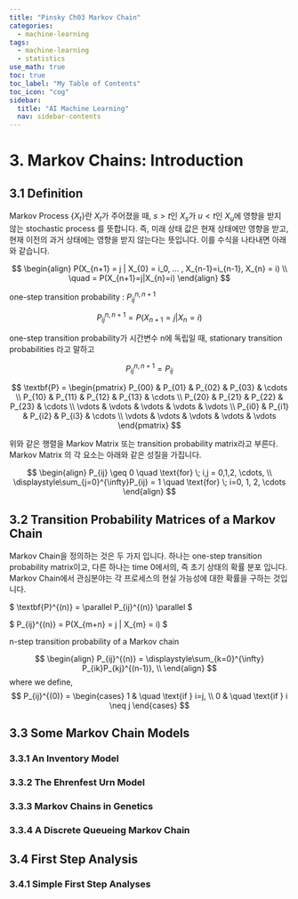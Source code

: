 ```yaml
---
title: "Pinsky Ch03 Markov Chain" 
categories:
  - machine-learning
tags:
  - machine-learning
  - statistics
use_math: true
toc: true
toc_label: "My Table of Contents"
toc_icon: "cog"
sidebar:
  title: "AI Machine Learning"
  nav: sidebar-contents
---
```


# 3. Markov Chains: Introduction

## 3.1 Definition

Markov Process $\{X_t\}$란 ${X_t}$가 주어졌을 때, $s > t$인 ${X_s}$가 $u < t$인 ${X_u}$에 영향을 받지 않는 stochastic process 를 뜻합니다. 즉, 미래 상태 값은 현재 상태에만 영향을 받고, 현재 이전의 과거 상태에는 영향을 받지 않는다는 뜻입니다. 이를 수식을 나타내면 아래와 같습니다. 

$$ 
\begin{align}
P(X_{n+1} = j | X_{0} = i_0, ... , X_{n-1}=i_{n-1}, X_{n} = i) \\
\quad = P(X_{n+1}=j|X_{n}=i)
\end{align}
$$

one-step transition probability : $P_{ij}^{n, n+1}$

$$ P_{ij}^{n, n+1} = P(X_{n+1}=j|X_{n} = i) $$

one-step transition probability가 시간변수 n에 독립일 때, stationary transition probabilities 라고 말하고

$$P_{ij}^{n, n+1} = P_{ij}$$

$$
\textbf{P} = 
\begin{pmatrix}
P_{00} & P_{01} & P_{02} & P_{03} & \cdots \\
P_{10} & P_{11} & P_{12} & P_{13} & \cdots \\
P_{20} & P_{21} & P_{22} & P_{23} & \cdots \\
\vdots & \vdots & \vdots & \vdots & \vdots  \\
P_{i0} & P_{i1} & P_{i2} & P_{i3} & \cdots \\
\vdots & \vdots & \vdots & \vdots & \vdots        
\end{pmatrix}
$$

위와 같은 행렬을 Markov Matrix 또는 transition probability matrix라고 부른다. 
Markov Matrix 의 각 요소는 아래와 같은 성질을 가집니다. 

$$
\begin{align}
P_{ij} \geq 0 \quad \text{for} \; i,j = 0,1,2, \cdots, \\
\displaystyle\sum_{j=0}^{\infty}P_{ij} = 1 \quad \text{for} \; i=0, 1, 2, \cdots
\end{align}
$$

## 3.2 Transition Probability Matrices of a Markov Chain

Markov Chain을 정의하는 것은 두 가지 입니다. 하나는 one-step transition probability matrix이고, 
다른 하나는 time 0에서의, 즉 초기 상태의 확률 분포 입니다. 
Markov Chain에서 관심분야는 각 프로세스의 현실 가능성에 대한 확률을 구하는 것입니다. 

$ \textbf{P}^{(n)} = \parallel P_{ij}^{(n)} \parallel $  

$ P_{ij}^{(n)} = P(X_{m+n} = j | X_{m} = i) $

n-step transition probability of a Markov chain

$$
\begin{align}
P_{ij}^{(n)} = \displaystyle\sum_{k=0}^{\infty} P_{ik}P_{kj}^{(n-1)}, \\
\end{align}
$$
where we define,
$$
P_{ij}^{(0)} = 
\begin{cases}
1 & \quad \text{if } i=j, \\
0 & \quad \text{if } i \neq j
\end{cases}
$$

## 3.3 Some Markov Chain Models

### 3.3.1 An Inventory Model
### 3.3.2 The Ehrenfest Urn Model
### 3.3.3 Markov Chains in Genetics
### 3.3.4 A Discrete Queueing Markov Chain

## 3.4 First Step Analysis

### 3.4.1 Simple First Step Analyses


